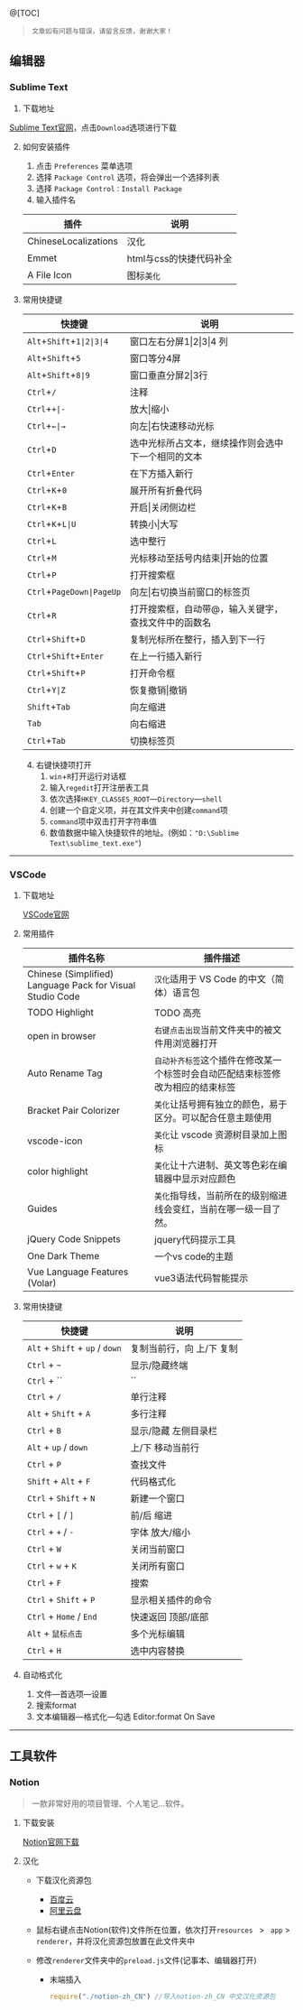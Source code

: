 @[TOC]
> ``文章如有问题与错误，请留言反馈，谢谢大家！``
## 编辑器 
### Sublime Text
1. 下载地址

  [Sublime Text官网](https://www.sublimetext.com/)，点击``Download``选项进行下载

2. 如何安装插件

   1. 点击 ``Preferences`` 菜单选项
   2. 选择 ``Package Control`` 选项，将会弹出一个选择列表
   3. 选择 ``Package Control：Install Package``
   4. 输入插件名

   | 插件                 | 说明                    |
   | -------------------- | ----------------------- |
   | ChineseLocalizations | 汉化                    |
   | Emmet                | html与css的快捷代码补全 |
   | A File Icon          | 图标``美化``            |

3. 常用快捷键

   | 快捷键                           | 说明                                                |
   | -------------------------------- | --------------------------------------------------- |
   | ``Alt``+``Shift``+``1\|2\|3\|4`` | 窗口左右分屏1\|2\|3\|4 列                           |
   | ``Alt``+``Shift``+``5``          | 窗口等分4屏                                         |
   | ``Alt``+``Shift``+``8\|9``       | 窗口垂直分屏2\|3行                                  |
   | ``Ctrl``+``/``                   | 注释                                                |
   | ``Ctrl``+``+\|-``                | 放大\|缩小                                          |
   | ``Ctrl``+`←\|→`                  | 向左\|右快速移动光标                                |
   | ``Ctrl``+``D``                   | 选中光标所占文本，继续操作则会选中下一个相同的文本  |
   | ``Ctrl``+``Enter``               | 在下方插入新行                                      |
   | ``Ctrl``+``K``+``0``             | 展开所有折叠代码                                    |
   | ``Ctrl``+``K``+``B``             | 开启\|关闭侧边栏                                    |
   | ``Ctrl``+``K``+``L\|U``          | 转换小\|大写                                        |
   | ``Ctrl``+``L``                   | 选中整行                                            |
   | ``Ctrl``+``M``                   | 光标移动至括号内结束\|开始的位置                    |
   | ``Ctrl``+``P``                   | 打开搜索框                                          |
   | ``Ctrl``+``PageDown\|PageUp``    | 向左\|右切换当前窗口的标签页                        |
   | ``Ctrl``+``R``                   | 打开搜索框，自动带@，输入关键字，查找文件中的函数名 |
   | ``Ctrl``+``Shift``+``D``         | 复制光标所在整行，插入到下一行                      |
   | ``Ctrl``+``Shift``+``Enter``     | 在上一行插入新行                                    |
   | ``Ctrl``+``Shift``+``P``         | 打开命令框                                          |
   | ``Ctrl``+``Y\|Z ``               | 恢复撤销\|撤销                                      |
   | ``Shift``+``Tab``                | 向左缩进                                            |
   | ``Tab``                          | 向右缩进                                            |
   | ``Ctrl``+``Tab``                 | 切换标签页                                          |

   4. 右键快捷项打开
      1. ``win``+``R``打开运行对话框
      2. 输入``regedit``打开注册表工具
      3. 依次选择``HKEY_CLASSES_ROOT``—``Directory``—``shell``
      4. 创建一个自定义项，并在其文件夹中创建``command``项
      5. ``command``项中双击打开字符串值
      6. 数值数据中输入快捷软件的地址。(例如：``"D:\Sublime Text\sublime_text.exe"``)

---

### VSCode

1. 下载地址

   [VSCode官网](http://vscode.bianjiqi.net/)

2. 常用插件

   | 插件名称                                                  | 插件描述                                                     |
   | --------------------------------------------------------- | ------------------------------------------------------------ |
   | Chinese (Simplified) Language Pack for Visual Studio Code | ``汉化``适用于 VS Code 的中文（简体）语言包                  |
   | TODO Highlight                                            | TODO 高亮                                                    |
   | open in browser                                           | ``右键点击出现``当前文件夹中的被文件用浏览器打开             |
   | Auto Rename Tag                                           | ``自动补齐标签``这个插件在修改某一个标签时会自动匹配结束标签修改为相应的结束标签 |
   | Bracket Pair Colorizer                                    | ``美化``让括号拥有独立的颜色，易于区分。可以配合任意主题使用 |
   | vscode-icon                                               | ``美化``让 vscode 资源树目录加上图标                         |
   | color highlight                                           | ``美化``让十六进制、英文等色彩在编辑器中显示对应颜色         |
   | Guides                                                    | ``美化``指导线，当前所在的级别缩进线会变红，当前在哪一级一目了然。 |
   | jQuery Code Snippets                                      | jquery代码提示工具                                           |
   | One Dark Theme                                            | 一个vs code的主题                                            |
   | Vue Language Features (Volar)                             | vue3语法代码智能提示                                         |

3. 常用快捷键

   | 快捷键                                  | 说明                      |
   | --------------------------------------- | ------------------------- |
   | ``Alt`` + ``Shift`` + ``up`` / ``down`` | 复制当前行，向 上/下 复制 |
   | ``Ctrl`` + ``~``                        | 显示/隐藏终端             |
   | ``Ctrl`` + ``|``                        | 向右拆分                  |
   | ``Ctrl`` + ``/``                        | 单行注释                  |
   | ``Alt`` + ``Shift`` + ``A``             | 多行注释                  |
   | ``Ctrl`` + ``B``                        | 显示/隐藏 左侧目录栏      |
   | ``Alt`` + ``up`` / ``down``             | 上/下 移动当前行          |
   | ``Ctrl`` + ``P``                        | 查找文件                  |
   | ``Shift`` + ``Alt`` + ``F``             | 代码格式化                |
   | ``Ctrl`` + ``Shift`` + ``N``            | 新建一个窗口              |
   | ``Ctrl`` + ``[`` / ``]``                | 前/后 缩进                |
   | ``Ctrl`` + ``+`` / ``-``                | 字体 放大/缩小            |
   | ``Ctrl`` + ``W``                        | 关闭当前窗口              |
   | ``Ctrl`` + ``w`` + ``K``                | 关闭所有窗口              |
   | ``Ctrl`` + ``F``                        | 搜索                      |
   | ``Ctrl`` + ``Shift`` + ``P``            | 显示相关插件的命令        |
   | ``Ctrl`` + ``Home`` / ``End``           | 快速返回 顶部/底部        |
   | ``Alt`` + ``鼠标点击``                  | 多个光标编辑              |
   | ``Ctrl`` + ``H``                        | 选中内容替换              |

4. 自动格式化
   1. 文件—首选项—设置
   1. 搜索format
   1. 文本编辑器—格式化—勾选 Editor:format On Save


---

## 工具软件

### Notion

> 一款非常好用的项目管理、个人笔记...软件。

1. 下载安装

   [Notion官网下载](https://www.notion.so/desktop)

2. 汉化

   * 下载汉化资源包

     * [百度云](https://pan.baidu.com/s/13ZZ1BmB8__v_BPoKwqpp3g?pwd=1224 )
     * [阿里云盘](https://www.aliyundrive.com/s/woj6T5pQq2V)

   * 鼠标右键点击Notion(软件)文件所在位置，依次打开``resources `` > `` app`` > ``renderer``，并将汉化资源包放置在此文件夹中

   * 修改``renderer``文件夹中的``preload.js``文件(记事本、编辑器打开)

     * 末端插入

       ```js
       require("./notion-zh_CN") //导入notion-zh_CN 中文汉化资源包
       ```

